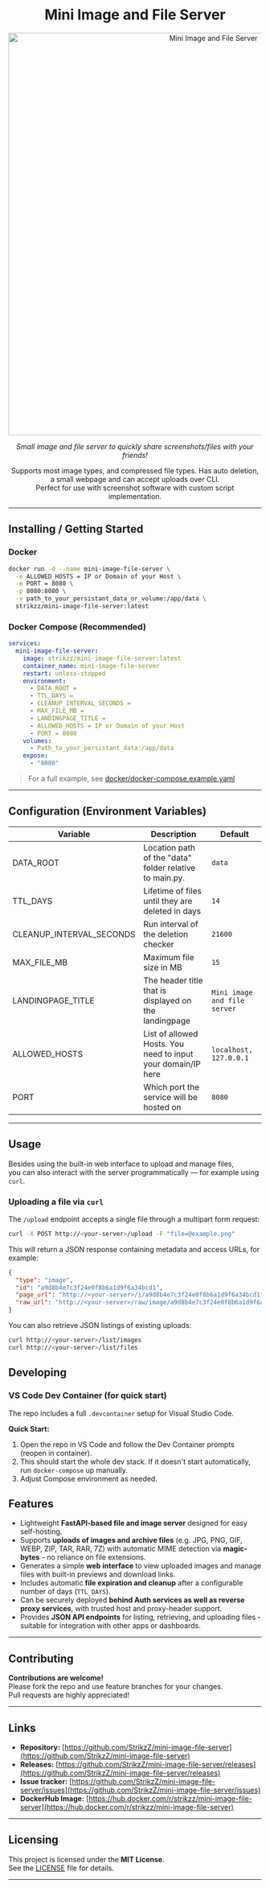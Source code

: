 <h1 align="center">Mini Image and File Server</h1>
<p align="center">
  <img src="https://i.imgur.com/pT4jLcr.png" alt="Mini Image and File Server" width="800"/>
</p>

<p align="center">
  <em>Small image and file server to quickly share screenshots/files with your friends!</em>
</p>

<p align="center">
  Supports most image types, and compressed file types. Has auto deletion, a small webpage and can accept uploads over CLI. <br>
  Perfect for use with screenshot software with custom script implementation.
</p>

---

## Installing / Getting Started

### **Docker**

```bash
docker run -d --name mini-image-file-server \
  -e ALLOWED_HOSTS = IP or Domain of your Host \
  -e PORT = 8080 \
  -p 8080:8080 \
  -v path_to_your_persistant_data_or_volume:/app/data \
  strikzz/mini-image-file-server:latest
```

### **Docker Compose (Recommended)**

```yaml
services:
  mini-image-file-server:
    image: strikzz/mini-image-file-server:latest
    container_name: mini-image-file-server
    restart: unless-stopped
    environment:
      - DATA_ROOT =
      - TTL_DAYS =
      - CLEANUP_INTERVAL_SECONDS =
      - MAX_FILE_MB = 
      - LANDINGPAGE_TITLE =
      - ALLOWED_HOSTS = IP or Domain of your Host
      - PORT = 8080
    volumes:
      - Path_to_your_persistant_data:/app/data
    expose:
      - "8080"
```
> For a full example, see [docker/docker-compose.example.yaml](./docker/docker-compose.example.yaml)

---

## Configuration (Environment Variables)

| Variable             | Description                                                           | Default         |
|----------------------|-----------------------------------------------------------------------|-----------------|
| DATA_ROOT            | Location path of the "data" folder relative to main.py.    | `data`     |
| TTL_DAYS             | Lifetime of files until they are deleted in days                                      | `14`          |
| CLEANUP_INTERVAL_SECONDS      | Run interval of the deletion checker                             | `21600`       |
| MAX_FILE_MB          | Maximum file size in MB                   | `15`           |
| LANDINGPAGE_TITLE        | The header title that is displayed on the landingpage              | `Mini image and file server`          |
| ALLOWED_HOSTS             | List of allowed Hosts. You need to input your domain/IP here                                              | `localhost, 127.0.0.1`          |
| PORT            | Which port the service will be hosted on      | `8080`       |

---

## Usage

Besides using the built-in web interface to upload and manage files,  
you can also interact with the server programmatically — for example using `curl`.

### Uploading a file via `curl`

The `/upload` endpoint accepts a single file through a multipart form request:

```bash
curl -X POST http://<your-server>/upload -F "file=@example.png"
```

This will return a JSON response containing metadata and access URLs, for example:
```json
{
  "type": "image",
  "id": "a9d8b4e7c3f24e0f8b6a1d9f6a34bcd1",
  "page_url": "http://<your-server>/i/a9d8b4e7c3f24e0f8b6a1d9f6a34bcd1",
  "raw_url": "http://<your-server>/raw/image/a9d8b4e7c3f24e0f8b6a1d9f6a34bcd1"
}
```

You can also retrieve JSON listings of existing uploads:
```bash
curl http://<your-server>/list/images
curl http://<your-server>/list/files
```

## Developing

### **VS Code Dev Container (for quick start)**

The repo includes a full `.devcontainer` setup for Visual Studio Code.  

**Quick Start:**
1. Open the repo in VS Code and follow the Dev Container prompts (reopen in container).
2. This should start the whole dev stack. If it doesn't start automatically, run `docker-compose` up manually.
3. Adjust Compose environment as needed.

## Features

- Lightweight **FastAPI-based file and image server** designed for easy self-hosting.  
- Supports **uploads of images and archive files** (e.g. JPG, PNG, GIF, WEBP, ZIP, TAR, RAR, 7Z) with automatic MIME detection via **magic-bytes** - no reliance on file extensions.  
- Generates a simple **web interface** to view uploaded images and manage files with built-in previews and download links.  
- Includes automatic **file expiration and cleanup** after a configurable number of days (`TTL_DAYS`).  
- Can be securely deployed **behind Auth services as well as reverse proxy services**, with trusted host and proxy-header support.  
- Provides **JSON API endpoints** for listing, retrieving, and uploading files - suitable for integration with other apps or dashboards.  

---

## Contributing

**Contributions are welcome!**  
Please fork the repo and use feature branches for your changes.  
Pull requests are highly appreciated!

---

## Links

- **Repository:** [https://github.com/StrikzZ/mini-image-file-server](https://github.com/StrikzZ/mini-image-file-server)
- **Releases:** [https://github.com/StrikzZ/mini-image-file-server/releases](https://github.com/StrikzZ/mini-image-file-server/releases)
- **Issue tracker:** [https://github.com/StrikzZ/mini-image-file-server/issues](https://github.com/StrikzZ/mini-image-file-server/issues)
- **DockerHub Image:** [https://hub.docker.com/r/strikzz/mini-image-file-server](https://hub.docker.com/r/strikzz/mini-image-file-server)

---

## Licensing

This project is licensed under the **MIT License**.  
See the [LICENSE](LICENSE) file for details.

---
